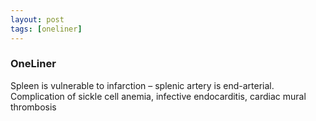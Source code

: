 ```yaml
---
layout: post
tags: [oneliner]
---
```



### OneLiner

Spleen is vulnerable to infarction – splenic artery is end-arterial. Complication of sickle cell anemia, infective endocarditis, cardiac mural thrombosis

